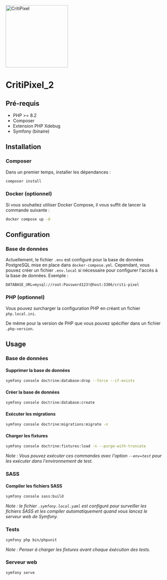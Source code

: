 <img src="assets/images/logo.png" alt="CritiPixel" width="200" />

# CritiPixel_2

## Pré-requis
* PHP >= 8.2
* Composer
* Extension PHP Xdebug
* Symfony (binaire)

## Installation

### Composer
Dans un premier temps, installer les dépendances :
```bash
composer install
```

### Docker (optionnel)
Si vous souhaitez utiliser Docker Compose, il vous suffit de lancer la commande suivante :
```bash
docker compose up -d
```

## Configuration

### Base de données
Actuellement, le fichier `.env` est configuré pour la base de données PostgreSQL mise en place dans `docker-compose.yml`.
Cependant, vous pouvez créer un fichier `.env.local` si nécessaire pour configurer l'accès à la base de données.
Exemple :
```dotenv
DATABASE_URL=mysql://root:Password123!@host:3306/criti-pixel
```

### PHP (optionnel)
Vous pouvez surcharger la configuration PHP en créant un fichier `php.local.ini`.

De même pour la version de PHP que vous pouvez spécifier dans un fichier `.php-version`.

## Usage

### Base de données

#### Supprimer la base de données
```bash
symfony console doctrine:database:drop --force --if-exists
```

#### Créer la base de données
```bash
symfony console doctrine:database:create
```

#### Exécuter les migrations
```bash
symfony console doctrine:migrations:migrate -n
```

#### Charger les fixtures
```bash
symfony console doctrine:fixtures:load -n --purge-with-truncate
```

*Note : Vous pouvez exécuter ces commandes avec l'option `--env=test` pour les exécuter dans l'environnement de test.*

### SASS

#### Compiler les fichiers SASS
```bash
symfony console sass:build
```
*Note : le fichier `.symfony.local.yaml` est configuré pour surveiller les fichiers SASS et les compiler automatiquement quand vous lancez le serveur web de Symfony.*

### Tests
```bash
symfony php bin/phpunit
```

*Note : Penser à charger les fixtures avant chaque éxécution des tests.*

### Serveur web
```bash
symfony serve
```